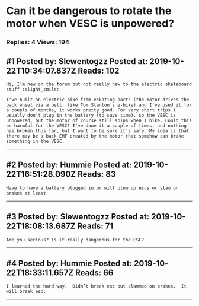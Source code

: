 # Can it be dangerous to rotate the motor when VESC is unpowered?

### Replies: 4 Views: 194

## \#1 Posted by: Slewentogzz Posted at: 2019-10-22T10:34:07.837Z Reads: 102

```
Hi, I'm new on the forum but not really new to the electric skateboard stuff :slight_smile:

I've built an electric bike from eskating parts (the motor drives the back wheel via a belt, like Tom Stanton's e-bike) and I've used it for a couple of months, it works pretty good. For very short trips I usually don't plug in the battery (to save time), so the VESC is unpowered, but the motor of course still spins when I bike. Could this be harmful for the VESC? I've done it a couple of times, and nothing has broken thus far, but I want to be sure it's safe. My idea is that there may be a back EMF created by the motor that somehow can brake something in the VESC.
```

---
## \#2 Posted by: Hummie Posted at: 2019-10-22T16:51:28.090Z Reads: 83

```
Have to have a battery plugged in or will blow up escs or slam on brakes at least
```

---
## \#3 Posted by: Slewentogzz Posted at: 2019-10-22T18:08:13.687Z Reads: 71

```
Are you serious? Is it really dangerous for the ESC?
```

---
## \#4 Posted by: Hummie Posted at: 2019-10-22T18:33:11.657Z Reads: 66

```
I learned the hard way.  Didn’t break esc but slammed on brakes.  It will break esc.
```

---
